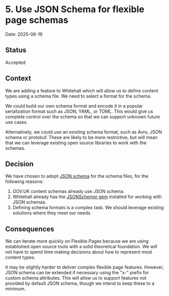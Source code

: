 # 5. Use JSON Schema for flexible page schemas

Date: 2025-06-16

## Status

Accepted

## Context

We are adding a feature to Whitehall which will allow us to define content types using a schema file. We need to select a format for the schema.

We could build our own schema format and encode it in a popular serialization format such as JSON, YAML, or TOML. This would give us complete control over the schema so that we can support unknown future use cases.

Alternatively, we could use an existing schema format, such as Avro, JSON schema or protobuf. These are likely to be more restrictive, but will mean that we can leverage existing open source libraries to work with the schemas.

## Decision

We have chosen to adopt [JSON schema](https://json-schema.org/) for the schema files, for the following reasons:

1. GOV.UK content schemas already use JSON schema.
2. Whitehall already has the [JSONSchemer gem](https://github.com/davishmcclurg/json_schemer) installed for working with JSON schemas.
3. Defining schema formats is a complex task. We should leverage existing solutions where they meet our needs.

## Consequences

We can iterate more quickly on Flexible Pages because we are using established open source tools with a solid theoretical foundation. We will not have to spend time making decisions about how to represent most content types.

It may be slightly harder to deliver complex flexible page features. However, JSON schema can be extended if necessary using the "x-" prefix for custom schema attributes. This will allow us to support features not provided by default JSON schema, though we intend to keep these to a minimum.
